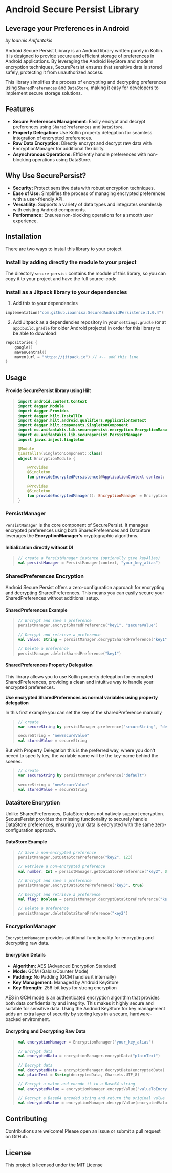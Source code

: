 # Android Secure Persist Library
## Leverage your Preferences in Android
*by Ioannis Anifantakis*

Android Secure Persist Library is an Android library written purely in Kotlin. It is designed to provide secure and efficient storage of preferences in Android applications. By leveraging the Android KeyStore and modern encryption techniques, SecurePersist ensures that sensitive data is stored safely, protecting it from unauthorized access.

This library simplifies the process of encrypting and decrypting preferences using `SharedPreferences` and `DataStore`, making it easy for developers to implement secure storage solutions.

## Features
* **Secure Preferences Management:** Easily encrypt and decrypt preferences using `SharedPreferences` and `DataStore`.
* **Property Delegation:** Use Kotlin property delegation for seamless integration of encrypted preferences.
* **Raw Data Encryption:** Directly encrypt and decrypt raw data with EncryptionManager for additional flexibility.
* **Asynchronous Operations:** Efficiently handle preferences with non-blocking operations using DataStore.

## Why Use SecurePersist?
* **Security:** Protect sensitive data with robust encryption techniques.
* **Ease of Use:** Simplifies the process of managing encrypted preferences with a user-friendly API.
* **Versatility:** Supports a variety of data types and integrates seamlessly with existing Android components.
* **Performance:** Ensures non-blocking operations for a smooth user experience.

## Installation

There are two ways to install this library to your project

### Install by adding directly the module to your project
The directory `secure-persist` contains the module of this library, so you can copy it to your project and have the full source-code

### Install as a Jitpack library to your dependencies

1. Add this to your dependencies
```kotlin
implementation("com.github.ioannisa:SecuredAndroidPersistence:1.0.4")
```

2. Add Jitpack as a dependencies repository in your `settings.gradle` (or at `app:build.gradle` for older Android projects) in order for this library to be able to download
```kotlin
repositories {
    google()
    mavenCentral()
    maven(url = "https://jitpack.io") // <-- add this line
}
```

## Usage

#### Provide SecurePersist library using Hilt
> ```kotlin
> import android.content.Context
> import dagger.Module
> import dagger.Provides
> import dagger.hilt.InstallIn
> import dagger.hilt.android.qualifiers.ApplicationContext
> import dagger.hilt.components.SingletonComponent
> import eu.anifantakis.lib.securepersist.encryption.EncryptionManager
> import eu.anifantakis.lib.securepersist.PersistManager
> import javax.inject.Singleton
> 
> @Module
> @InstallIn(SingletonComponent::class)
> object EncryptionModule {
> 
>     @Provides
>     @Singleton
>     fun provideEncryptedPersistence(@ApplicationContext context: Context): PersistManager = PersistManager(context, "myKeyAlias")
> 
>     @Provides
>     @Singleton
>     fun provideEncryptedManager(): EncryptionManager = EncryptionManager("myKeyAlias")
> }
> ```

### PersistManager
`PersistManager` is the core component of SecurePersist. It manages encrypted preferences using both SharedPreferences and DataStore leverages the **EncryptionManager's** cryptographic algorithms.

#### Initialization directly without DI
> ```kotlin
> // create a PersistManager instance (optionally give keyAlias)
> val persistManager = PersistManager(context, "your_key_alias")
> ```

### SharedPreferences Encryption
Android Secure Persist offers a zero-configuration approach for encrypting and decrypting SharedPreferences. This means you can easily secure your SharedPreferences without additional setup.

#### SharedPreferences Example
> ```kotlin
> // Encrypt and save a preference
> persistManager.encryptSharedPreference("key1", "secureValue")
>
> // Decrypt and retrieve a preference
> val value: String = persistManager.decryptSharedPreference("key1", "defaultValue")
> 
> // Delete a preference
> persistManager.deleteSharedPreference("key1")
> ```

#### SharedPreferences Property Delegation

This library allows you to use Kotlin property delegation for encrypted SharedPreferences, providing a clean and intuitive way to handle your encrypted preferences.

**Use encrypted SharedPreferences as normal variables using property delegation**

In this first example you can set the key of the sharedPreference manually
> ```kotlin
> // create
> var secureString by persistManager.preference("secureString", "default")
> 
> secureString = "newSecureValue"
> val storedValue = secureString
> ```

But with Property Delegation this is the preferred way, where you don't neeed to specify key, the variable name will be the key-name behind the scenes.
> ```kotlin
> // create
> var secureString by persistManager.preference("default")
> 
> secureString = "newSecureValue"
> val storedValue = secureString
> ```

### DataStore Encryption
Unlike SharedPreferences, DataStore does not natively support encryption. SecurePersist provides the missing functionality to securely handle DataStore preferences, ensuring your data is encrypted with the same zero-configuration approach.

#### DataStore Example
> ```kotlin
> // Save a non-encrypted preference
> persistManager.putDataStorePreference("key2", 123)
> 
> // Retrieve a non-encrypted preference
> val number: Int = persistManager.getDataStorePreference("key2", 0)
> 
> // Encrypt and save a preference
> persistManager.encryptDataStorePreference("key3", true)
> 
> // Decrypt and retrieve a preference
> val flag: Boolean = persistManager.decryptDataStorePreference("key3", false)
> 
> // Delete a preference
> persistManager.deleteDataStorePreference("key2")
> ```

### EncryptionManager
`EncryptionManager` provides additional functionality for encrypting and decrypting raw data.

#### Encryption Details
* **Algorithm:** AES (Advanced Encryption Standard)
* **Mode:** GCM (Galois/Counter Mode)
* **Padding:** No Padding (GCM handles it internally)
* **Key Management:** Managed by Android KeyStore
* **Key Strength:** 256-bit keys for strong encryption

AES in GCM mode is an authenticated encryption algorithm that provides both data confidentiality and integrity. This makes it highly secure and suitable for sensitive data. Using the Android KeyStore for key management adds an extra layer of security by storing keys in a secure, hardware-backed environment.

#### Encrypting and Decrypting Raw Data

> ```kotlin
> val encryptionManager = EncryptionManager("your_key_alias")
> 
> // Encrypt data
> val encryptedData = encryptionManager.encryptData("plainText")
> 
> // Decrypt data
> val decryptedData = encryptionManager.decryptData(encryptedData)
> val plainText = String(decryptedData, Charsets.UTF_8)
> 
> // Encrypt a value and encode it to a Base64 string
> val encryptedValue = encryptionManager.encryptValue("valueToEncrypt")
> 
> // Decrypt a Base64 encoded string and return the original value
> val decryptedValue = encryptionManager.decryptValue(encryptedValue, "defaultValue")
> ```

## Contributing
Contributions are welcome! Please open an issue or submit a pull request on GitHub.

## License
This project is licensed under the MIT License
